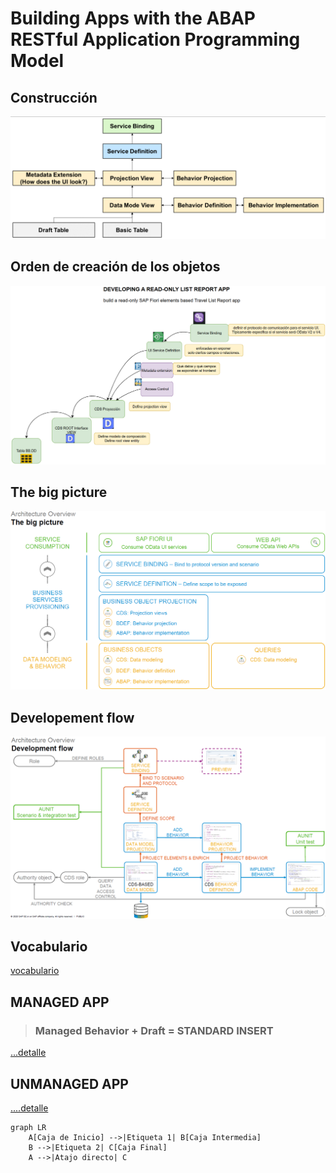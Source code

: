 # Building Apps with the ABAP RESTful Application Programming Model 

## Construcción
![building_01](./img/building_01.png)

## Orden de creación de los objetos
![building_04](./img/building_04.png)

## The big picture
![building_02](./img/building_02.png)

## Developement flow
![building_03](./img/building_03.png)

## Vocabulario

[vocabulario](./vocabulario.md)

## MANAGED APP

>   ### Managed Behavior + Draft = STANDARD INSERT

[...detalle](./BTP%20ejercicios/0.%20Developing%20LIST%20REPORT%20APP%20FOR%20CREATE/README.MD)

## UNMANAGED APP

[....detalle](sss)

```mermaid
graph LR
    A[Caja de Inicio] -->|Etiqueta 1| B[Caja Intermedia]
    B -->|Etiqueta 2| C[Caja Final]
    A -->|Atajo directo| C
```